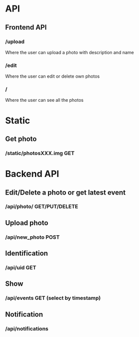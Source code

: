 # API

## Frontend API

### /upload

Where the user can upload a photo with description and name

### /edit

Where the user can edit or delete own photos

### /

Where the user can see all the photos



# Static

## Get photo

### /static/photosXXX.img GET


# Backend API

## Edit/Delete a photo or get latest event

### /api/photo/<uuid> GET/PUT/DELETE


## Upload photo

### /api/new_photo POST


## Identification

### /api/uid GET


## Show

### /api/events GET (select by timestamp)


## Notification

### /api/notifications
